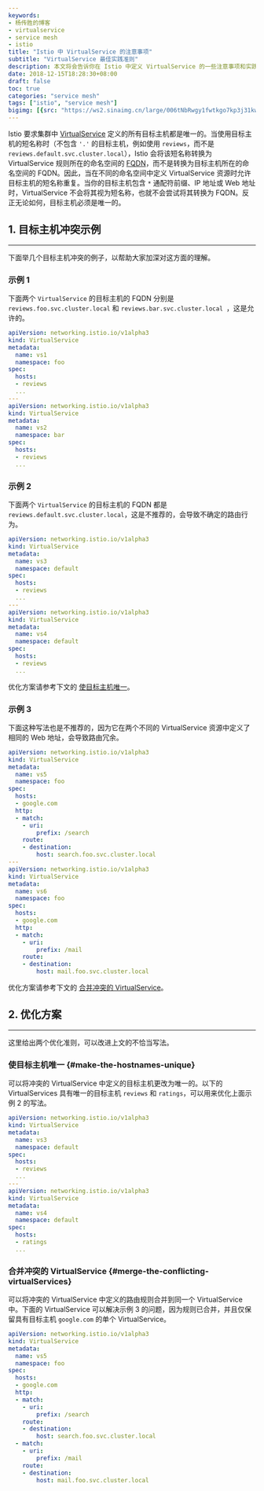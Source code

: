 ```yaml
---
keywords:
- 杨传胜的博客
- virtualservice
- service mesh
- istio
title: "Istio 中 VirtualService 的注意事项"
subtitle: "VirtualService 最佳实践准则"
description: 本文将会告诉你在 Istio 中定义 VirtualService 的一些注意事项和实践准则。
date: 2018-12-15T18:28:30+08:00
draft: false
toc: true
categories: "service mesh"
tags: ["istio", "service mesh"]
bigimg: [{src: "https://ws2.sinaimg.cn/large/006tNbRwgy1fwtkgo7kp3j31kw0d0750.jpg"}]
---
```


<!--more-->

Istio 要求集群中 [VirtualService](https://istio.io/zh/docs/reference/config/istio.networking.v1alpha3/#virtualservice) 定义的所有目标主机都是唯一的。当使用目标主机的短名称时（不包含 `'.'` 的目标主机，例如使用 `reviews`，而不是 `reviews.default.svc.cluster.local`），Istio 会将该短名称转换为 VirtualService 规则所在的命名空间的 [FQDN](https://www.wikiwand.com/zh/%E5%AE%8C%E6%95%B4%E7%B6%B2%E5%9F%9F%E5%90%8D%E7%A8%B1)，而不是转换为目标主机所在的命名空间的 FQDN。因此，当在不同的命名空间中定义 VirtualService 资源时允许目标主机的短名称重复。当你的目标主机包含 `*` 通配符前缀、IP 地址或 Web 地址时，VirtualService 不会将其视为短名称，也就不会尝试将其转换为 FQDN。反正无论如何，目标主机必须是唯一的。

## <span id="inline-toc">1.</span> 目标主机冲突示例

----

下面举几个目标主机冲突的例子，以帮助大家加深对这方面的理解。

### 示例 1

下面两个 `VirtualService` 的目标主机的 FQDN 分别是 `reviews.foo.svc.cluster.local` 和 `reviews.bar.svc.cluster.local `，这是允许的。

```yaml
apiVersion: networking.istio.io/v1alpha3
kind: VirtualService
metadata:
  name: vs1
  namespace: foo
spec:
  hosts:
  - reviews
  ...
---
apiVersion: networking.istio.io/v1alpha3
kind: VirtualService
metadata:
  name: vs2
  namespace: bar
spec:
  hosts:
  - reviews
  ...
```

### 示例 2

下面两个 `VirtualService` 的目标主机的 FQDN 都是 `reviews.default.svc.cluster.local`，这是不推荐的，会导致不确定的路由行为。

```yaml
apiVersion: networking.istio.io/v1alpha3
kind: VirtualService
metadata:
  name: vs3
  namespace: default
spec:
  hosts:
  - reviews
  ...
---
apiVersion: networking.istio.io/v1alpha3
kind: VirtualService
metadata:
  name: vs4
  namespace: default
spec:
  hosts:
  - reviews
  ...
```

优化方案请参考下文的 [使目标主机唯一](https://www.yangcs.net/posts/conflictingvirtualservicehost/#make-the-hostnames-unique)。

### 示例 3

下面这种写法也是不推荐的，因为它在两个不同的 VirtualService 资源中定义了相同的 Web 地址，会导致路由冗余。

```yaml
apiVersion: networking.istio.io/v1alpha3
kind: VirtualService
metadata:
  name: vs5
  namespace: foo
spec:
  hosts:
  - google.com
  http:
  - match:
    - uri:
        prefix: /search
    route:
    - destination:
        host: search.foo.svc.cluster.local
---
apiVersion: networking.istio.io/v1alpha3
kind: VirtualService
metadata:
  name: vs6
  namespace: foo
spec:
  hosts:
  - google.com
  http:
  - match:
    - uri:
        prefix: /mail
    route:
    - destination:
        host: mail.foo.svc.cluster.local
```

优化方案请参考下文的 [合并冲突的 VirtualService](https://www.yangcs.net/posts/conflictingvirtualservicehost/#merge-the-conflicting-virtualServices)。

## <span id="inline-toc">2.</span> 优化方案

----

这里给出两个优化准则，可以改进上文的不恰当写法。

### 使目标主机唯一 {#make-the-hostnames-unique}

可以将冲突的 VirtualService 中定义的目标主机更改为唯一的。以下的 VirtualServices 具有唯一的目标主机 `reviews` 和 `ratings`，可以用来优化上面示例 2 的写法。

```yaml
apiVersion: networking.istio.io/v1alpha3
kind: VirtualService
metadata:
  name: vs3
  namespace: default
spec:
  hosts:
  - reviews
  ...
---
apiVersion: networking.istio.io/v1alpha3
kind: VirtualService
metadata:
  name: vs4
  namespace: default
spec:
  hosts:
  - ratings
  ...
```

### 合并冲突的 VirtualService {#merge-the-conflicting-virtualServices}

可以将冲突的 VirtualService 中定义的路由规则合并到同一个 VirtualService 中。下面的 VirtualService 可以解决示例 3 的问题，因为规则已合并，并且仅保留具有目标主机 `google.com` 的单个 VirtualService。

```yaml
apiVersion: networking.istio.io/v1alpha3
kind: VirtualService
metadata:
  name: vs5
  namespace: foo
spec:
  hosts:
  - google.com
  http:
  - match:
    - uri:
        prefix: /search
    route:
    - destination:
        host: search.foo.svc.cluster.local
  - match:
    - uri:
        prefix: /mail
    route:
    - destination:
        host: mail.foo.svc.cluster.local
```
